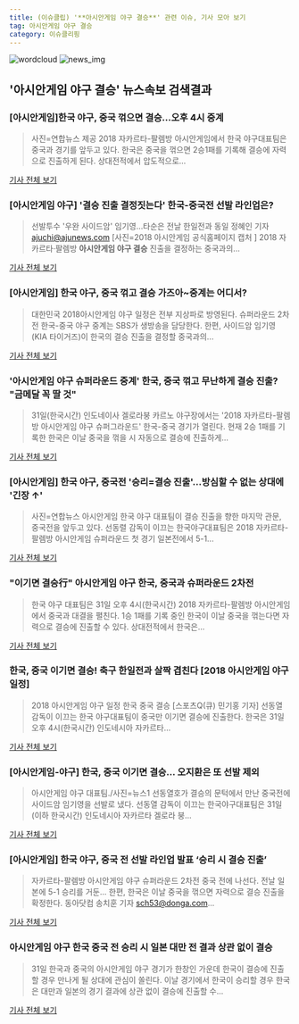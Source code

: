 ```yaml
---
title: (이슈클립) '**아시안게임 야구 결승**' 관련 이슈, 기사 모아 보기
tag: 아시안게임 야구 결승
category: 이슈클리핑
---
```

![wordcloud](https://s3.ap-northeast-2.amazonaws.com/lyrics101-wordcloud/2018-08-31-1535706560.png)
![news_img](https://user-images.githubusercontent.com/42597476/44507050-1206f400-a6e4-11e8-8d98-7ffbfebb353f.png)
## **'**아시안게임 야구 결승**'** 뉴스속보 검색결과
### [아시안게임]한국 야구, 중국 꺾으면 결승…오후 4시 중계

>사진=연합뉴스 제공 2018 자카르타-팔렘방 아시안게임에서 한국 야구대표팀은 중국과 경기를 앞두고 있다. 한국은 중국을 꺾으면 2승1패를 기록해 결승에 자력으로 진출하게 된다. 상대전적에서 압도적으로...

<a href="http://www.newsway.co.kr/news/view?tp=1&ud=2018083114125105290" target="_blank">기사 전체 보기</a>

### [아시안게임 야구] '결승 진출 결정짓는다' 한국-중국전 선발 라인업은?

>선발투수 '우완 사이드암' 임기영…타순은 전날 한일전과 동일 정혜인 기자 ajuchi@ajunews.com [사진=2018 아시안게임 공식홈페이지 캡처 ] 2018 자카르타·팔렘방 **아시안게임 야구 결승** 진출을 결정하는 중국과의...

<a href="http://www.ajunews.com/view/20180831152935067" target="_blank">기사 전체 보기</a>

### [아시안게임] 한국 야구, 중국 꺾고 결승 가즈아~중계는 어디서?

>대한민국 2018아시안게임 야구 일정은 전부 지상파로 방영된다. 슈퍼라운드 2차전 한국-중국 야구 중계는 SBS가 생방송을 담당한다. 한편, 사이드암 임기영(KIA 타이거즈)이 한국의 결승 진출을 결정할 중국과의...

<a href="http://news.imaeil.com/Sports/2018083115373454531" target="_blank">기사 전체 보기</a>

### '아시안게임 야구 슈퍼라운드 중계' 한국, 중국 꺾고 무난하게 결승 진출? "금메달 꼭 딸 것"

>31일(한국시간) 인도네이사 겔로라붕 카르노 야구장에서는 '2018 자카르타-팔렘방 아시안게임 야구 슈퍼그라운드' 한국-중국 경기가 열린다. 현재 2승 1패를 기록한 한국은 이날 중국을 꺾을 시 자동으로 결승에 진출하게...

<a href="http://www.gwangnam.co.kr/read.php3?aid=1535698293302786159" target="_blank">기사 전체 보기</a>

### [아시안게임] 한국 야구, 중국전 '승리=결승 진출'...방심할 수 없는 상대에 '긴장 ↑'

>사진=연합뉴스 아시안게임 한국 야구 대표팀이 결승 진출을 향한 마지막 관문, 중국전을 앞두고 있다. 선동렬 감독이 이끄는 한국야구대표팀은 2018 자카르타-팔렘방 아시안게임 슈퍼라운드 첫 경기 일본전에서 5-1...

<a href="http://www.slist.kr/news/articleView.html?idxno=44174" target="_blank">기사 전체 보기</a>

### "이기면 결승行" 아시안게임 야구 한국, 중국과 슈퍼라운드 2차전

>한국 야구 대표팀은 31일 오후 4시(한국시간) 2018 자카르타-팔렘방 아시안게임에서 중국과 대결을 펼친다. 1승 1패를 기록 중인 한국이 이날 중국을 꺾는다면 자력으로 결승에 진출할 수 있다. 상대전적에서 한국은...

<a href="http://www.newsculture.tv/sub_read.html?uid=139774&section=sc227" target="_blank">기사 전체 보기</a>

### 한국, 중국 이기면 결승! 축구 한일전과 살짝 겹친다 [2018 아시안게임 야구 일정]

>2018 아시안게임 야구 일정 한국 중국 결승  [스포츠Q(큐) 민기홍 기자] 선동열 감독이 이끄는 한국 야구대표팀이 중국만 이기면 결승에 진출한다. 한국은 31일 오후 4시(한국시간) 인도네시아 자카르타...

<a href="http://www.sportsq.co.kr/news/articleView.html?idxno=300866" target="_blank">기사 전체 보기</a>

### [아시안게임-야구] 한국, 중국 이기면 결승… 오지환은 또 선발 제외

>아시안게임 야구 대표팀./사진=뉴스1 선동열호가 결승의 문턱에서 만난 중국전에 사이드암 임기영을 선발로 냈다. 선동열 감독이 이끄는 한국야구대표팀은 31일(이하 한국시간) 인도네시아 자카르타 겔로라 붕...

<a href="http://moneys.mt.co.kr/news/mwView.php?no=2018083116208092454" target="_blank">기사 전체 보기</a>

### [아시안게임] 한국 야구, 중국 전 선발 라인업 발표 ‘승리 시 결승 진출’

>자카르타-팔렘방 아시안게임 야구 슈퍼라운드 2차전 중국 전에 나선다. 전날 일본에 5-1 승리를 거둔... 한편, 한국은 이날 중국을 꺾으면 자력으로 결승 진출을 확정한다. 동아닷컴 송치훈 기자 sch53@donga.com...

<a href="http://sports.donga.com/3/all/20180831/91771052/2" target="_blank">기사 전체 보기</a>

### 아시안게임 야구 한국 중국 전 승리 시 일본 대만 전 결과 상관 없이 결승

>31일 한국과 중국의 아시안게임 야구 경기가 한창인 가운데 한국이 결승에 진출할 경우 만나게 될 상대에 관심이 쏠린다. 이날 경기에서 한국이 승리할 경우 한국은 대만과 일본의 경기 결과에 상관 없이 결승에 진출할 수...

<a href="http://www.kookje.co.kr/news2011/asp/newsbody.asp?code=0600&key=20180831.99099014896" target="_blank">기사 전체 보기</a>


